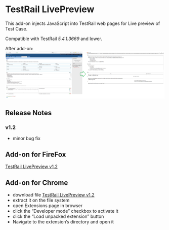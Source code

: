 # TestRail LivePreview
This add-on injects JavaScript into TestRail web pages for Live preview of Test Case. 

Compatible with TestRail *5.4.1.3669* and lower.

After add-on:
![after](After.png)

## Release Notes
### v1.2
* minor bug fix

## Add-on for FireFox
[TestRail LivePreview v1.2](https://addons.mozilla.org/cs/firefox/addon/testrail-livepreview/)

## Add-on for Chrome
* download file [TestRail LivePreview v1.2](https://github.com/cernyjan/TestRail-LivePreview/blob/master/testrail_livepreview-1.2-an+fx.xpi)
* extract it on the file system
* open Extensions page in browser
* click the “Developer mode” checkbox to activate it
* click the “Load unpacked extension” button
* Navigate to the extension’s directory and open it
